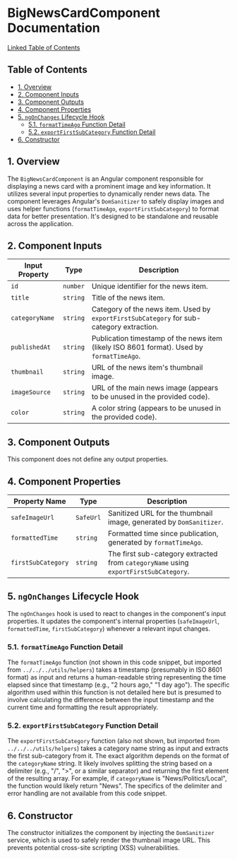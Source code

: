 # BigNewsCardComponent Documentation

[Linked Table of Contents](#table-of-contents)

## Table of Contents

* [1. Overview](#1-overview)
* [2. Component Inputs](#2-component-inputs)
* [3. Component Outputs](#3-component-outputs)
* [4. Component Properties](#4-component-properties)
* [5. `ngOnChanges` Lifecycle Hook](#5-ngonchanges-lifecycle-hook)
    * [5.1. `formatTimeAgo` Function Detail](#51-formattimeago-function-detail)
    * [5.2. `exportFirstSubCategory` Function Detail](#52-exportfirstsubcategory-function-detail)
* [6. Constructor](#6-constructor)


## 1. Overview

The `BigNewsCardComponent` is an Angular component responsible for displaying a news card with a prominent image and key information. It utilizes several input properties to dynamically render news data. The component leverages Angular's `DomSanitizer` to safely display images and uses helper functions (`formatTimeAgo`, `exportFirstSubCategory`) to format data for better presentation.  It's designed to be standalone and reusable across the application.


## 2. Component Inputs

| Input Property    | Type     | Description                                                                 |
|-----------------|----------|-----------------------------------------------------------------------------|
| `id`             | `number` | Unique identifier for the news item.                                         |
| `title`          | `string` | Title of the news item.                                                    |
| `categoryName`   | `string` | Category of the news item. Used by `exportFirstSubCategory` for sub-category extraction.|
| `publishedAt`    | `string` | Publication timestamp of the news item (likely ISO 8601 format). Used by `formatTimeAgo`. |
| `thumbnail`      | `string` | URL of the news item's thumbnail image.                                   |
| `imageSource`    | `string` | URL of the main news image (appears to be unused in the provided code).      |
| `color`          | `string` |  A color string (appears to be unused in the provided code).                |


## 3. Component Outputs

This component does not define any output properties.


## 4. Component Properties

| Property Name      | Type            | Description                                                              |
|----------------------|-----------------|--------------------------------------------------------------------------|
| `safeImageUrl`      | `SafeUrl`       | Sanitized URL for the thumbnail image, generated by `DomSanitizer`.       |
| `formattedTime`     | `string`        | Formatted time since publication, generated by `formatTimeAgo`.           |
| `firstSubCategory` | `string`        | The first sub-category extracted from `categoryName` using `exportFirstSubCategory`. |


## 5. `ngOnChanges` Lifecycle Hook

The `ngOnChanges` hook is used to react to changes in the component's input properties.  It updates the component's internal properties (`safeImageUrl`, `formattedTime`, `firstSubCategory`) whenever a relevant input changes.

### 5.1. `formatTimeAgo` Function Detail

The `formatTimeAgo` function (not shown in this code snippet, but imported from `../../../utils/helpers`) takes a timestamp (presumably in ISO 8601 format) as input and returns a human-readable string representing the time elapsed since that timestamp (e.g., "2 hours ago," "1 day ago").  The specific algorithm used within this function is not detailed here but is presumed to involve calculating the difference between the input timestamp and the current time and formatting the result appropriately.


### 5.2. `exportFirstSubCategory` Function Detail

The `exportFirstSubCategory` function (also not shown, but imported from `../../../utils/helpers`) takes a category name string as input and extracts the first sub-category from it.  The exact algorithm depends on the format of the `categoryName` string.  It likely involves splitting the string based on a delimiter (e.g., "/", ">", or a similar separator) and returning the first element of the resulting array.  For example, if `categoryName` is "News/Politics/Local", the function would likely return "News".  The specifics of the delimiter and error handling are not available from this code snippet.



## 6. Constructor

The constructor initializes the component by injecting the `DomSanitizer` service, which is used to safely render the thumbnail image URL.  This prevents potential cross-site scripting (XSS) vulnerabilities.
